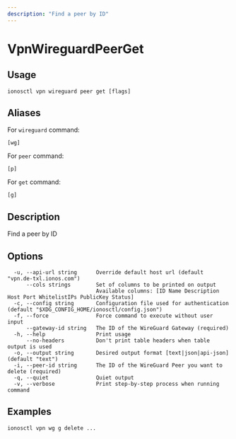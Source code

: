 ```yaml
---
description: "Find a peer by ID"
---
```


# VpnWireguardPeerGet

## Usage

```text
ionosctl vpn wireguard peer get [flags]
```

## Aliases

For `wireguard` command:

```text
[wg]
```

For `peer` command:

```text
[p]
```

For `get` command:

```text
[g]
```

## Description

Find a peer by ID

## Options

```text
  -u, --api-url string      Override default host url (default "vpn.de-txl.ionos.com")
      --cols strings        Set of columns to be printed on output 
                            Available columns: [ID Name Description Host Port WhitelistIPs PublicKey Status]
  -c, --config string       Configuration file used for authentication (default "$XDG_CONFIG_HOME/ionosctl/config.json")
  -f, --force               Force command to execute without user input
      --gateway-id string   The ID of the WireGuard Gateway (required)
  -h, --help                Print usage
      --no-headers          Don't print table headers when table output is used
  -o, --output string       Desired output format [text|json|api-json] (default "text")
  -i, --peer-id string      The ID of the WireGuard Peer you want to delete (required)
  -q, --quiet               Quiet output
  -v, --verbose             Print step-by-step process when running command
```

## Examples

```text
ionosctl vpn wg g delete ...
```


